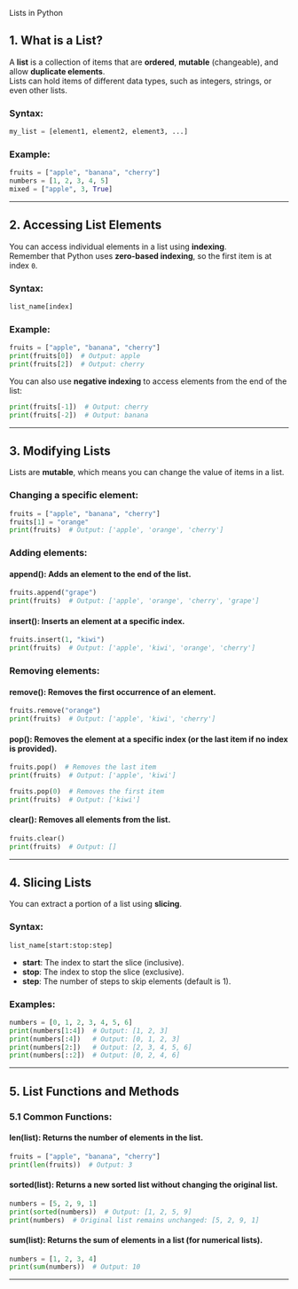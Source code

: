  Lists in Python

## 1. What is a List?
A **list** is a collection of items that are **ordered**, **mutable** (changeable), and allow **duplicate elements**.  
Lists can hold items of different data types, such as integers, strings, or even other lists.

### Syntax:
```python
my_list = [element1, element2, element3, ...]
```

### Example:
```python
fruits = ["apple", "banana", "cherry"]
numbers = [1, 2, 3, 4, 5]
mixed = ["apple", 3, True]
```
---

## 2. Accessing List Elements
You can access individual elements in a list using **indexing**.  
Remember that Python uses **zero-based indexing**, so the first item is at index `0`.

### Syntax:
```python
list_name[index]
```

### Example:
```python
fruits = ["apple", "banana", "cherry"]
print(fruits[0])  # Output: apple
print(fruits[2])  # Output: cherry
```

You can also use **negative indexing** to access elements from the end of the list:

```python
print(fruits[-1])  # Output: cherry
print(fruits[-2])  # Output: banana
```
---

## 3. Modifying Lists
Lists are **mutable**, which means you can change the value of items in a list.

### Changing a specific element:
```python
fruits = ["apple", "banana", "cherry"]
fruits[1] = "orange"
print(fruits)  # Output: ['apple', 'orange', 'cherry']
```

### Adding elements:

#### append(): Adds an element to the end of the list.
```python
fruits.append("grape")
print(fruits)  # Output: ['apple', 'orange', 'cherry', 'grape']
```

#### insert(): Inserts an element at a specific index.
```python
fruits.insert(1, "kiwi")
print(fruits)  # Output: ['apple', 'kiwi', 'orange', 'cherry']
```

### Removing elements:

#### remove(): Removes the first occurrence of an element.
```python
fruits.remove("orange")
print(fruits)  # Output: ['apple', 'kiwi', 'cherry']
```

#### pop(): Removes the element at a specific index (or the last item if no index is provided).
```python
fruits.pop()  # Removes the last item
print(fruits)  # Output: ['apple', 'kiwi']

fruits.pop(0)  # Removes the first item
print(fruits)  # Output: ['kiwi']
```

#### clear(): Removes all elements from the list.
```python
fruits.clear()
print(fruits)  # Output: []
```
---
## 4. Slicing Lists
You can extract a portion of a list using **slicing**.

### Syntax:
```python
list_name[start:stop:step]
```
- **start**: The index to start the slice (inclusive).  
- **stop**: The index to stop the slice (exclusive).  
- **step**: The number of steps to skip elements (default is 1).

### Examples:
```python
numbers = [0, 1, 2, 3, 4, 5, 6]
print(numbers[1:4])  # Output: [1, 2, 3]
print(numbers[:4])   # Output: [0, 1, 2, 3]
print(numbers[2:])   # Output: [2, 3, 4, 5, 6]
print(numbers[::2])  # Output: [0, 2, 4, 6]
```
---
## 5. List Functions and Methods

### 5.1 Common Functions:
#### len(list): Returns the number of elements in the list.
```python
fruits = ["apple", "banana", "cherry"]
print(len(fruits))  # Output: 3
```

#### sorted(list): Returns a new sorted list without changing the original list.
```python
numbers = [5, 2, 9, 1]
print(sorted(numbers))  # Output: [1, 2, 5, 9]
print(numbers)  # Original list remains unchanged: [5, 2, 9, 1]
```

#### sum(list): Returns the sum of elements in a list (for numerical lists).
```python
numbers = [1, 2, 3, 4]
print(sum(numbers))  # Output: 10
```
---
